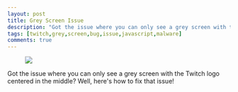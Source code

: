 ```yaml
---
layout: post
title: Grey Screen Issue
description: "Got the issue where you can only see a grey screen with the Twitch logo centered in the middle? Well, here's how to fix that issue!"
tags: [twitch,grey,screen,bug,issue,javascript,malware]
comments: true
---
```


<figure>
    <a href="http://i.imgur.com/nGY7Ld5.png"><img src="http://i.imgur.com/nGY7Ld5.png"></a>
</figure>

Got the issue where you can only see a grey screen with the Twitch logo centered in the middle? Well, here's how to fix that issue!
